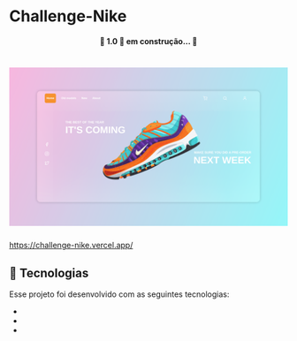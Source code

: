 # Challenge-Nike

<h4 align="center"> 
	🚧 1.0 🚀 em construção... 🚧
</h4>

<h1 align="center">
    <img alt="Challenge-Nike" title="#Challenge-Nike" src="./assets/img/banner.png" />
</h1>
  
https://challenge-nike.vercel.app/

## 🚀 Tecnologias

Esse projeto foi desenvolvido com as seguintes tecnologias:

* 
* 
*  
